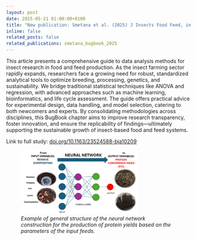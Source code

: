 ```yaml
---
layout: post
date: 2025-05-21 01:00:00+0100
title: "New publication: Smetana et al. (2025) J Insects Food Feed, in press"
inline: false
related_posts: false
related_publications: smetana_bugbook_2025
---
```

This article presents a comprehensive guide to data analysis methods for insect research in food and feed production. As the insect farming sector rapidly expands, researchers face a growing need for robust, standardized analytical tools to optimize breeding, processing, genetics, and sustainability. We bridge traditional statistical techniques like ANOVA and regression, with advanced approaches such as machine learning, bioinformatics, and life cycle assessment. The guide offers practical advice for experimental design, data handling, and model selection, catering to both newcomers and experts. By consolidating methodologies across disciplines, this BugBook chapter aims to improve research transparency, foster innovation, and ensure the replicability of findings—ultimately supporting the sustainable growth of insect-based food and feed systems.

Link to full study: [doi.org/10.1163/23524588-bja10209](https://doi.org/10.1163/23524588-bja10209)

<figure>
  <img src="/assets/img/publication_preview/j_insects_food_feed_2025b.jpg" width="75%">
  <figcaption><i>Example of general structure of the neural network construction for the production of protein yields based on the parameters of the input feeds.</i></figcaption>
</figure>

